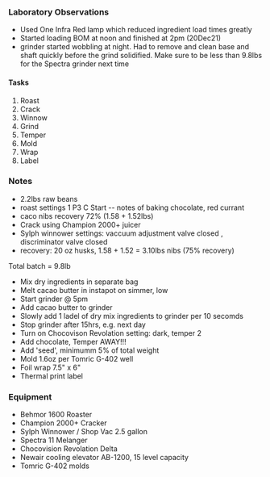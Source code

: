 ### Laboratory Observations
- Used One Infra Red lamp which reduced ingredient load times greatly
- Started loading BOM at noon and finished at 2pm (20Dec21)
- grinder started wobbling at night. Had to remove and clean base and shaft quickly before the grind solidified. Make sure to be less than 9.8lbs for the Spectra grinder next time


#### Tasks
1. Roast
2. Crack
3. Winnow
4. Grind
5. Temper
6. Mold
7. Wrap
8. Label

### Notes
- 2.2lbs raw beans
- roast settings 1 P3 C Start
  -- notes of baking chocolate, red currant
- caco nibs recovery 72% (1.58 + 1.52lbs)
- Crack using Champion 2000+ juicer 
- Sylph winnower settings: vaccuum adjustment valve closed , discriminator valve closed
- recovery: 20 oz husks, 1.58 + 1.52 = 3.10lbs nibs (75% recovery) 

Total batch = 9.8lb
- Mix dry ingredients in separate bag
- Melt cacao butter in instapot on simmer, low
- Start grinder @ 5pm
- Add cacao butter to grinder 
- Slowly add 1 ladel of dry mix ingredients to grinder per 10 secomds 
- Stop grinder after 15hrs, e.g. next day
- Turn on Chocovison Revolation setting: dark, temper 2
- Add chocolate, Temper AWAY!!!
- Add 'seed', minimumm 5% of total weight
- Mold 1.6oz per Tomric G-402 well
- Foil wrap 7.5" x 6" 
- Thermal print label

### Equipment
- Behmor 1600 Roaster
- Champion 2000+ Cracker
- Sylph Winnower / Shop Vac 2.5 gallon
- Spectra 11 Melanger
- Chocovision Revolation Delta
- Newair cooling elevator AB-1200, 15 level capacity
- Tomric G-402 molds
